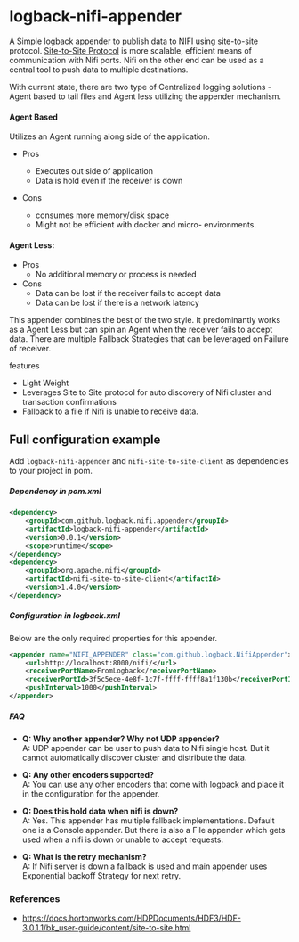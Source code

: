 # logback-nifi-appender

A Simple logback appender to publish data to NIFI using site-to-site protocol. [Site-to-Site Protocol](https://docs.hortonworks.com/HDPDocuments/HDF3/HDF-3.0.1.1/bk_user-guide/content/site-to-site.html) is more scalable, efficient means of communication with Nifi ports. Nifi on the other end can be used as a central tool to push data to multiple destinations.

With current state, there are two type of Centralized logging solutions - Agent based to tail files and Agent less utilizing the appender mechanism.

#### Agent Based
Utilizes an Agent running along side of the application.
- Pros
	- Executes out side of application
	- Data is hold even if the receiver is down

- Cons
	- consumes more memory/disk space
	- Might not be efficient with docker and micro- environments.

#### Agent Less:
- Pros
 	- No additional memory or process is needed
- Cons
	- Data can be lost if the receiver fails to accept data
	- Data can be lost if there is a network latency

This appender combines the best of the two style. It predominantly works as a Agent Less but can spin an Agent when the receiver fails to accept data. There are multiple Fallback Strategies that can be leveraged on Failure of receiver.

features
- Light Weight
- Leverages Site to Site protocol for auto discovery of Nifi cluster and transaction confirmations
- Fallback to a file if Nifi is unable to receive data.

## Full configuration example

Add `logback-nifi-appender` and `nifi-site-to-site-client` as  dependencies to your project in pom.

##### Dependency in pom.xml

```xml
<dependency>
    <groupId>com.github.logback.nifi.appender</groupId>
    <artifactId>logback-nifi-appender</artifactId>
    <version>0.0.1</version>
    <scope>runtime</scope>
</dependency>
<dependency>
	<groupId>org.apache.nifi</groupId>
	<artifactId>nifi-site-to-site-client</artifactId>
	<version>1.4.0</version>
</dependency>
```
##### Configuration in logback.xml
Below are the only required properties for this appender.
```xml
<appender name="NIFI_APPENDER" class="com.github.logback.NifiAppender">
	<url>http://localhost:8000/nifi/</url>
	<receiverPortName>FromLogback</receiverPortName>
	<receiverPortId>3f5c5ece-4e8f-1c7f-ffff-ffff8a1f130b</receiverPortId>
	<pushInterval>1000</pushInterval>
</appender>
```

##### FAQ

- __Q: Why another appender? Why not UDP appender?<br>__
 A: UDP appender can be user to push data to Nifi single host. But it cannot automatically discover cluster and distribute the data.

- __Q: Any other encoders supported?<br>__
 A: You can use any other encoders that come with logback and place it in the configuration for the appender.<br>

 - __Q: Does this hold data when nifi is down?<br>__
  A: Yes. This appender has multiple fallback implementations. Default one is a Console appender. But there is also a File appender which gets used when a nifi is down or unable to accept requests.<br>

- __Q: What is the retry mechanism?<br>__
   A: If Nifi server is down a fallback is used and main appender uses Exponential backoff Strategy for next retry.<br>


### References

- https://docs.hortonworks.com/HDPDocuments/HDF3/HDF-3.0.1.1/bk_user-guide/content/site-to-site.html

